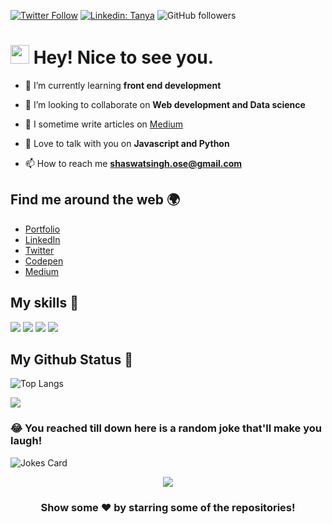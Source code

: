 [![Twitter Follow](https://img.shields.io/twitter/follow/_ShaswatSingh19?label=Follow)](https://twitter.com/intent/follow?screen_name=_ShaswatSingh19)
[![Linkedin: Tanya](https://img.shields.io/badge/-Shaswat-blue?style=flat-square&logo=Linkedin&logoColor=white&link=https://www.linkedin.com/in/shaswatsingh19/)](https://www.linkedin.com/in/shaswatsingh19/)
![GitHub followers](https://img.shields.io/github/followers/shaswatsingh19?label=Follow&style=social)
<h1><img src="https://emojis.slackmojis.com/emojis/images/1531849430/4246/blob-sunglasses.gif?1531849430" width="30"/> Hey! Nice to see you.</h1>

- 🌱 I’m currently learning **front end development**

- 👯 I’m looking to collaborate on **Web development and Data science**

- 📝 I sometime write articles on [Medium](https://medium.com/@shaswatsingh19)

- 💬 Love to talk with you on **Javascript and Python**

- 📫 How to reach me **shaswatsingh.ose@gmail.com**


## Find me around the web 🌍

- [Portfolio](https://shaswatsingh.vercel.app)
- [LinkedIn](https://www.linkedin.com/in/shaswatsingh19/)
- [Twitter](https://twitter.com/_ShaswatSingh19)
- [Codepen](https://codepen.io/shaswat-singh)
- [Medium](https://medium.com/@shaswatsingh19)

## My skills 🚀

![](https://img.shields.io/badge/Python-3776AB?style=for-the-badge&logo=python&logoColor=white)
![](https://img.shields.io/badge/HTML5-E34F26?style=for-the-badge&logo=html5&logoColor=white)
![](https://img.shields.io/badge/CSS3-1572B6?style=for-the-badge&logo=css3&logoColor=white)
![](https://img.shields.io/badge/JavaScript-F7DF1E?style=for-the-badge&logo=javascript&logoColor=black)

## My Github Status 🦸

<span align="left">

![Top Langs](https://github-readme-stats.vercel.app/api/top-langs/?username=shaswatsingh19&hide=jupyter%20notebook&langs_count=6&theme=dark&layout=compact)</span>

<!-- ![](https://github-readme-stats.vercel.app/api?username=shaswatsingh19&show_icons=true&theme=dark&title_color=fff&text_color=fff) -->

![](https://github-readme-streak-stats.herokuapp.com/?user=shaswatsingh19&theme=blue-green)
<!-- 
## Watch my contributions get eaten by a snake 🐍
![snake gif](https://github.com/shaswatsingh19/Actions/blob/output/github-contribution-grid-snake.svg) -->

### 😂 You reached till down here is a random joke that'll make you laugh!
![Jokes Card](https://readme-jokes.vercel.app/api)


<p align='center'><img src='https://visitor-badge.laobi.icu/badge?page_id=shaswatsingh19'></p>

<div align="center">

### Show some ❤️ by starring some of the repositories!
</div>
